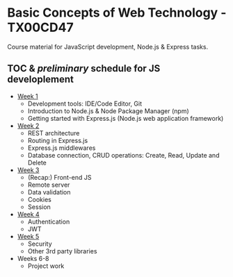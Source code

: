 # Basic Concepts of Web Technology - TX00CD47

Course material for JavaScript development, Node.js & Express tasks.

## TOC & _preliminary_ schedule for JS developlement

- [Week 1](week1.md)
  - Development tools: IDE/Code Editor, Git
  - Introduction to Node.js & Node Package Manager (npm)
  - Getting started with Express.js (Node.js web application framework)
- [Week 2](week2.md)
  - REST architecture
  - Routing in Express.js
  - Express.js middlewares
  - Database connection, CRUD operations: Create, Read, Update and Delete
- [Week 3](week3.md)
  - (Recap:) Front-end JS
  - Remote server
  - Data validation
  - Cookies
  - Session
- [Week 4](week4.md)
  - Authentication
  - JWT
- [Week 5](week5.md)
  - Security
  - Other 3rd party libraries
- Weeks 6-8
  - Project work
  